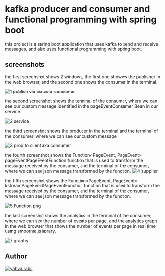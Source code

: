 # kafka producer and consumer and functional programming with spring boot

this project is a spring boot application that uses kafka to send and receive messages, and also uses functional programming with spring boot.

## screenshots

the first screenshot shows 2 windows, the first one showws the publisher in the web browser, and the second one shows the consumer in the terminal.


![1 publish via console-consumer ](https://github.com/Yahya-rabii/JEE/assets/92509001/3d9df9da-1753-4815-895b-2a9f74cd50fc)



the second screenshot shows the terminal of the consumer, where we can see our custom message identified in the pageEventConsumer Bean in our service.


![2 service ](https://github.com/Yahya-rabii/JEE/assets/92509001/1df4b00e-a513-4414-85c2-55e761a1c1ca)


the third screenshot shows the producer in the terminal and the terminal of the consumer, where we can see our custom message


![3 prod to client aka consumer](https://github.com/Yahya-rabii/JEE/assets/92509001/6f06186b-e98b-421b-a074-e8e32a6720af)

the fourth screenshot shows the Function<PageEvent, PageEvent> pageEventPageEventFunction function that is used to transform the message received by the consumer, and the terminal of the consumer, where we can see json message transformed by the function.
![4 supplier](https://github.com/Yahya-rabii/JEE/assets/92509001/b8dab1af-41f5-4870-8dfd-9a39bdc5065f)


the fifth screenshot shows the Function<PageEvent, PageEvent> kstreamPageEventPageEventFunction function that is used to transform the message received by the consumer, and the terminal of the consumer, where we can see json message transformed by the function.

![5 Function png](https://github.com/Yahya-rabii/JEE/assets/92509001/34bc20ef-5121-466f-8d8d-e190ef0bfe06)

the last screenshot shows the analytics in the terminal of the consumer, where we can see the number of events per page. and the analytics graph in the web browser that shows the number of events per page in real time using smoothie.js library.

![7 graphs](https://github.com/Yahya-rabii/JEE/assets/92509001/c1805ebf-b6a8-4c0c-916c-4262c642f295)


## Author

[![yahya rabii](https://yahya.rabii.me/images/Yahya%20Rabii.png)](https://yahya.rabii.me/)


